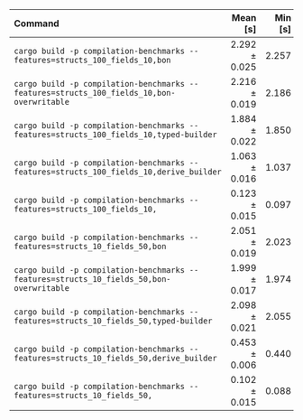 | Command | Mean [s] | Min [s] | Max [s] | Relative |
|:---|---:|---:|---:|---:|
| `cargo build -p compilation-benchmarks --features=structs_100_fields_10,bon` | 2.292 ± 0.025 | 2.257 | 2.329 | 22.43 ± 3.37 |
| `cargo build -p compilation-benchmarks --features=structs_100_fields_10,bon-overwritable` | 2.216 ± 0.019 | 2.186 | 2.242 | 21.69 ± 3.26 |
| `cargo build -p compilation-benchmarks --features=structs_100_fields_10,typed-builder` | 1.884 ± 0.022 | 1.850 | 1.911 | 18.43 ± 2.77 |
| `cargo build -p compilation-benchmarks --features=structs_100_fields_10,derive_builder` | 1.063 ± 0.016 | 1.037 | 1.087 | 10.40 ± 1.57 |
| `cargo build -p compilation-benchmarks --features=structs_100_fields_10,` | 0.123 ± 0.015 | 0.097 | 0.146 | 1.21 ± 0.23 |
| `cargo build -p compilation-benchmarks --features=structs_10_fields_50,bon` | 2.051 ± 0.019 | 2.023 | 2.077 | 20.07 ± 3.02 |
| `cargo build -p compilation-benchmarks --features=structs_10_fields_50,bon-overwritable` | 1.999 ± 0.017 | 1.974 | 2.026 | 19.56 ± 2.94 |
| `cargo build -p compilation-benchmarks --features=structs_10_fields_50,typed-builder` | 2.098 ± 0.021 | 2.055 | 2.124 | 20.53 ± 3.09 |
| `cargo build -p compilation-benchmarks --features=structs_10_fields_50,derive_builder` | 0.453 ± 0.006 | 0.440 | 0.461 | 4.43 ± 0.67 |
| `cargo build -p compilation-benchmarks --features=structs_10_fields_50,` | 0.102 ± 0.015 | 0.088 | 0.133 | 1.00 |
